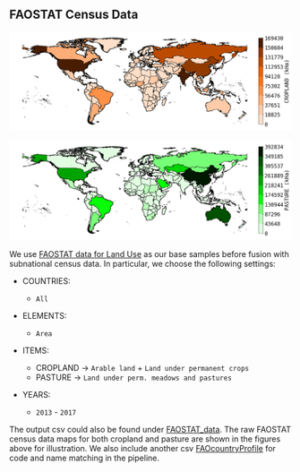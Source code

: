## FAOSTAT Census Data

![FAO_cropland](../docs/source/_static/img/FAOSTAT/cropland_FAO.png)

![FAO_pasture](../docs/source/_static/img/FAOSTAT/pasture_FAO.png)

We use [FAOSTAT data for Land Use](https://www.fao.org/faostat/en/#data/RL) as our base samples before fusion with subnational census data. In particular, we choose the following settings:

* COUNTRIES: 
  * ```All```

* ELEMENTS: 
  * ```Area```

* ITEMS: 
  * CROPLAND -> ```Arable land``` + ```Land under permanent crops```
  * PASTURE -> ```Land under perm. meadows and pastures```

* YEARS:
  * ```2013``` - ```2017```

The output csv could also be found under [FAOSTAT_data](./FAOSTAT_data_11-14-2020.csv). The raw FAOSTAT census data maps for both cropland and pasture are shown in the figures above for illustration. We also include another csv [FAOcountryProfile](./FAOcountryProfileUTF8_withregions.csv) for code and name matching in the pipeline.

